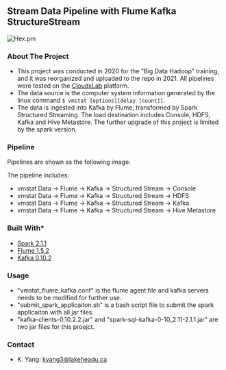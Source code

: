 ## Stream Data Pipeline with Flume Kafka StructureStream 
![Hex.pm](https://img.shields.io/hexpm/l/plug?logo=Apache&logoColor=%23ff0000&style=flat-square)

### About The Project
* This project was conducted in 2020 for the "Big Data Hadoop" training, and it was reorganized and uploaded to
the repo in 2021. All pipelines were tested on the [CloudxLab](https://cloudxlab.com/home) platform. 
* The data source is the computer system information generated by the linux 
command ```$ vmstat [options][delay [count]]```. 
* The data is ingested into Kafka by Flume, transformed by
Spark Structured Streaming. The load destination includes Console, HDFS, Kafka and Hive Metastore. The further upgrade 
of this project is limited by the spark version.

### Pipeline
Pipelines are shown as the following image: 

The pipeline includes: 
* vmstat Data -> Flume -> Kafka -> Structured Stream -> Console
* vmstat Data -> Flume -> Kafka -> Structured Stream -> HDFS
* vmstat Data -> Flume -> Kafka -> Structured Stream -> Kafka
* vmstat Data -> Flume -> Kafka -> Structured Stream -> Hive Metastore

### Built With* 
* [Spark 2.1.1](https://spark.apache.org/docs/2.1.1/)
* [Flume 1.5.2](https://flume.apache.org/releases/1.5.2.html)
* [Kafka 0.10.2](https://kafka.apache.org/0102/documentation.html)

### Usage 
* "vmstat_flume_kafka.conf" is the flume agent file and kafka servers needs to be modified for further use.
* "submit_spark_applicaiton.sh" is a bash script file to submit the spark applicaiton with all jar files.
* "kafka-clients-0.10.2.2.jar" and "spark-sql-kafka-0-10_2.11-2.1.1.jar" are two jar files for
this proejct. 

### Contact
* K. Yang: kyang3@lakeheadu.ca